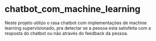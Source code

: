 # chatbot_com_machine_learning
Neste projeto utilizo o rasa chatbot com implementações de machine learning supervisionado, pra detectar se a pessoa esta satisfeita 
com a resposta do chatbot ou não através do feedback da pessoa.
